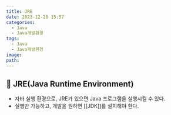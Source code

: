 ```yaml
---
title: JRE
date: 2023-12-28 15:57
categories:
  - Java
  - Java개발환경
tags:
  - Java
  - Java개발환경
image: 
path:
---
```


## 🌈 JRE(Java Runtime Environment)
+ 자바 실행 환경으로, JRE가 있으면 Java 프로그램을 실행시킬 수 있다.
+ 실행만 가능하고, 개발을 원하면 [[JDK]]를 설치해야 한다.